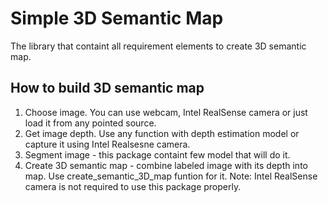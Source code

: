 # Simple 3D Semantic Map

The library that containt all requirement elements to create 3D semantic map.

## How to build 3D semantic map
1. Choose image. You can use webcam, Intel RealSense camera or just load it from any pointed source.
2. Get image depth. Use any function with depth estimation model or capture it using Intel Realsesne camera.
3. Segment image - this package containt few model that will do it.
4. Create 3D semantic map - combine labeled image with its depth into map. Use create_semantic_3D_map funtion for it.
Note: Intel RealSense camera is not required to use this package properly.